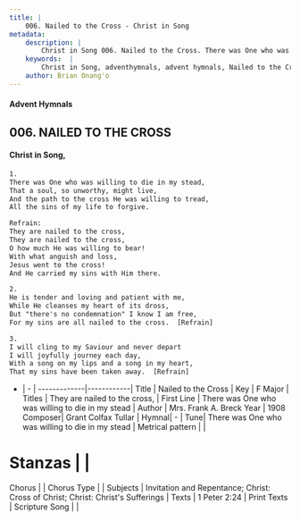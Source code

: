 ```yaml
---
title: |
    006. Nailed to the Cross - Christ in Song
metadata:
    description: |
        Christ in Song 006. Nailed to the Cross. There was One who was willing to die in my stead, That a soul, so unworthy, might live, And the path to the cross He was willing to tread, All the sins of my life to forgive. 
    keywords:  |
        Christ in Song, adventhymnals, advent hymnals, Nailed to the Cross, There was One who was willing to die in my stead. They are nailed to the cross,
    author: Brian Onang'o
---
```


#### Advent Hymnals
## 006. NAILED TO THE CROSS
####  Christ in Song,

```txt
1.
There was One who was willing to die in my stead,
That a soul, so unworthy, might live,
And the path to the cross He was willing to tread,
All the sins of my life to forgive.

Refrain:
They are nailed to the cross,
They are nailed to the cross,
O how much He was willing to bear!
With what anguish and loss,
Jesus went to the cross!
And He carried my sins with Him there.

2.
He is tender and loving and patient with me,
While He cleanses my heart of its dross,
But "there's no condemnation" I know I am free,
For my sins are all nailed to the cross.  [Refrain]

3.
I will cling to my Saviour and never depart
I will joyfully journey each day,
With a song on my lips and a song in my heart,
That my sins have been taken away.  [Refrain]

```

- |   -  |
-------------|------------|
Title | Nailed to the Cross |
Key | F Major |
Titles | They are nailed to the cross, |
First Line | There was One who was willing to die in my stead |
Author | Mrs. Frank A. Breck
Year | 1908
Composer| Grant Colfax Tullar |
Hymnal|  - |
Tune| There was One who was willing to die in my stead |
Metrical pattern | |
# Stanzas |  |
Chorus |  |
Chorus Type |  |
Subjects | Invitation and Repentance; Christ: Cross of Christ; Christ: Christ's Sufferings |
Texts | 1 Peter 2:24 |
Print Texts | 
Scripture Song |  |
    
